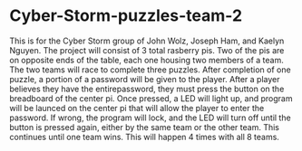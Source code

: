 # Cyber-Storm-puzzles-team-2
  This is for the Cyber Storm group of John Wolz, Joseph Ham, and Kaelyn Nguyen.
The project will consist of 3 total rasberry pis. Two of the pis are on opposite
ends of the table, each one housing two members of a team. The two teams will race
to complete three puzzles. After completion of one puzzle, a portion of a password
will be given to the player. After a player believes they have the entirepassword,
they must press the button on the breadboard of the center pi. Once pressed, a LED
will light up, and program will be launced on the center pi that will allow the 
player to enter the password. If wrong, the program will lock, and the LED will 
turn off until the button is pressed again, either by the same team or the other 
team. This continues until one team wins. This will happen 4 times with all 8 teams.
